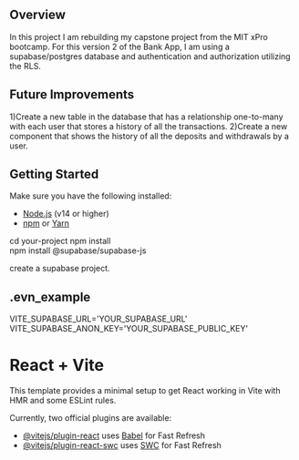 ## Overview
In this project I am rebuilding my capstone project from the MIT xPro bootcamp.
For this version 2 of the Bank App, I am using a supabase/postgres database and authentication and authorization utilizing the RLS. 

## Future Improvements
1)Create a new table in the database that has a relationship one-to-many with each user that stores a history of all the transactions.
2)Create a new component that shows the history of all the deposits and withdrawals by a user.

## Getting Started
Make sure you have the following installed:
- [Node.js](https://nodejs.org/) (v14 or higher)
- [npm](https://www.npmjs.com/) or [Yarn](https://yarnpkg.com/)
  
cd your-project
npm install  
npm install @supabase/supabase-js

create a supabase project. 

## .evn_example
VITE_SUPABASE_URL='YOUR_SUPABASE_URL'
VITE_SUPABASE_ANON_KEY='YOUR_SUPABASE_PUBLIC_KEY'

# React + Vite

This template provides a minimal setup to get React working in Vite with HMR and some ESLint rules.

Currently, two official plugins are available:

- [@vitejs/plugin-react](https://github.com/vitejs/vite-plugin-react/blob/main/packages/plugin-react/README.md) uses [Babel](https://babeljs.io/) for Fast Refresh
- [@vitejs/plugin-react-swc](https://github.com/vitejs/vite-plugin-react-swc) uses [SWC](https://swc.rs/) for Fast Refresh
